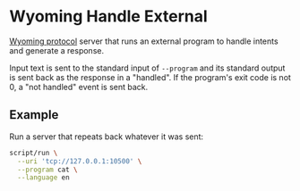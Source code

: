 # Wyoming Handle External

[Wyoming protocol](https://github.com/rhasspy/wyoming) server that runs an external program to handle intents and generate a response.

Input text is sent to the standard input of `--program` and its standard output is sent back as the response in a "handled". If the program's exit code is not 0, a "not handled" event is sent back.


## Example

Run a server that repeats back whatever it was sent:

``` sh
script/run \
  --uri 'tcp://127.0.0.1:10500' \
  --program cat \
  --language en
```

